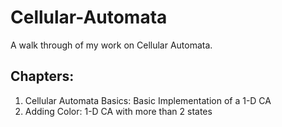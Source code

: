 # Cellular-Automata
A walk through of my work on Cellular Automata.

## Chapters:
1. Cellular Automata Basics: Basic Implementation of a 1-D CA
2. Adding Color: 1-D CA with more than 2 states
